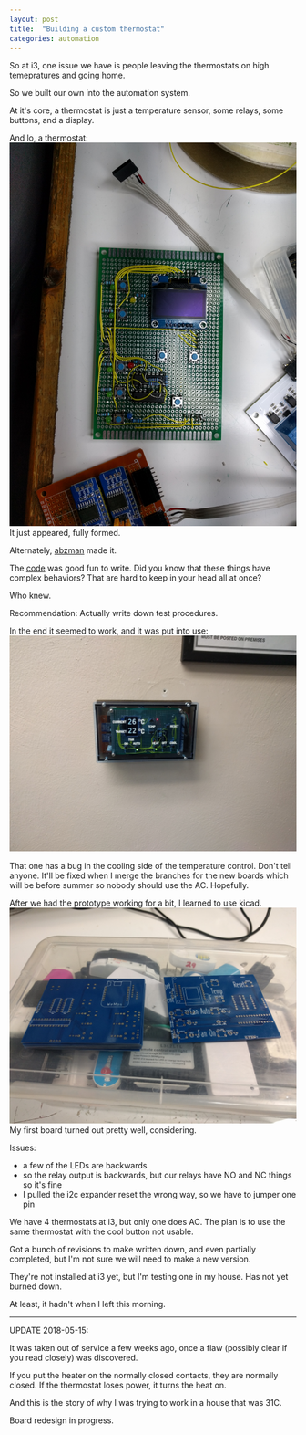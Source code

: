 ```yaml
---
layout: post
title:  "Building a custom thermostat"
categories: automation
---
```


So at i3, one issue we have is people leaving the thermostats on high temepratures and going home.

So we built our own into the automation system.

<!--excerpt-->

At it's core, a thermostat is just a temperature sensor, some relays, some buttons, and a display.

And lo, a thermostat:
<img src="/images/thermostat/first_board.jpg" class="img-middle">
It just appeared, fully formed.

Alternately, [abzman](http://abzman2k.wordpress.com/) made it.

The [code](https://github.com/i3detroit/custom-mqtt-programs/blob/master/thermostat/thermostat.ino) was good fun to write.
Did you know that these things have complex behaviors? That are hard to keep in your head all at once?

Who knew.

Recommendation: Actually write down test procedures.

In the end it seemed to work, and it was put into use:
<img src="/images/thermostat/v1.jpg" class="img-middle">

That one has a bug in the cooling side of the temperature control.
Don't tell anyone.
It'll be fixed when I merge the branches for the new boards which will be before summer so nobody should use the AC.
Hopefully.


After we had the prototype working for a bit, I learned to use kicad.
<img src="/images/thermostat/boards.jpg" class="img-middle">
My first board turned out pretty well, considering.

Issues:
* a few of the LEDs are backwards
* so the relay output is backwards, but our relays have NO and NC things so it's fine
* I pulled the i2c expander reset the wrong way, so we have to jumper one pin

We have 4 thermostats at i3, but only one does AC. The plan is to use the same thermostat with the cool button not usable.

Got a bunch of revisions to make written down, and even partially completed, but I'm not sure we will need to make a new version.

They're not installed at i3 yet, but I'm testing one in my house.
Has not yet burned down.

At least, it hadn't when I left this morning.


---
UPDATE 2018-05-15:

It was taken out of service a few weeks ago, once a flaw (possibly clear if you read closely) was discovered.

If you put the heater on the normally closed contacts, they are normally closed.
If the thermostat loses power, it turns the heat on.

And this is the story of why I was trying to work in a house that was 31C.

Board redesign in progress.


